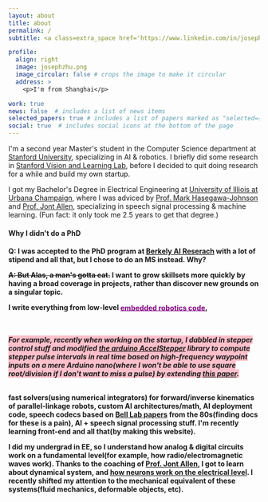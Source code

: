 ```yaml
---
layout: about
title: about
permalink: /
subtitle: <a class=extra_space href='https://www.linkedin.com/in/joseph-z-38023113b/'>Linkedin</a> <a class=extra_space href='https://scholar.google.com/citations?user=ss3SR9YAAAAJ&hl=en'>Google Scholar</a> <a class=extra_space href='https://github.com/JunzheJosephZhu'>Github</a> <a href=# class="collapsible extra_space">Wechat</a> <a class="content">josephz2000</a> 

profile:
  align: right
  image: josephzhu.png
  image_circular: false # crops the image to make it circular
  address: >
    <p>I'm from Shanghai</p>

work: true
news: false  # includes a list of news items
selected_papers: true # includes a list of papers marked as "selected={true}"
social: true  # includes social icons at the bottom of the page
---
```

I'm a second year Master's student in the Computer Science department at <a href="#">Stanford University</a>, specializing in AI & robotics. I briefly did some research in <a href="https://svl.stanford.edu/">Stanford Vision and Learning Lab</a>, before I decided to quit doing research for a while and build my own startup. 

I got my Bachelor's Degree in Electrical Engineering at <a href="https://en.wikipedia.org/wiki/University_of_Illinois_Urbana-Champaign">University of Illiois at Urbana Champaign</a>, where I was adviced by <a href="http://www.ifp.illinois.edu/~hasegawa/">Prof. Mark Hasegawa-Johnson</a> and <a href="https://www.youtube.com/watch?v=7u7vIZMoXXo">Prof. Jont Allen</a>, specializing in speech signal processing & machine learning. (Fun fact: it only took me 2.5 years to get that degree.)

<h4>Why I didn't do a PhD<h4>
<p><b>Q</b>: I was accepted to the PhD program at <a href="https://bair.berkeley.edu/">Berkely AI Reserach</a> with a lot of stipend and all that, but I chose to do an MS instead. Why?</p>
<p><s><b>A</b>: But Alas, a man's gotta eat.</s> I want to grow skillsets more quickly by having a broad coverage in projects, rather than discover new grounds on a singular topic.</p>

<p>I write everything from low-level <a style="padding-top: 200pt; margin-top: -200pt; color:purple;" id="embedded-code" href="#embedded-code" class="collapsible">embedded robotics code</a>,

 <i class="content" style="background-color:pink"><br><br>For example, recently when working on the startup, I dabbled in stepper control stuff and modified <a href="https://www.airspayce.com/mikem/arduino/AccelStepper/">the arduino AccelStepper</a> library to compute stepper pulse intervals in real time based on high-frequency waypoint inputs on a mere Arduino nano(where I won't be able to use square root/division if I don't want to miss a pulse) by extending <a href="https://www.embedded.com/generate-stepper-motor-speed-profiles-in-real-time/">this paper</a>. <br><br> </i>
 
 fast solvers(using numerical integrators) for forward/inverse kinematics of parallel-linkage robots, custom AI architectures/math, AI deployment code, speech codecs based on <a href="https://www.researchgate.net/publication/3999091_Code-excited_Linear_Prediction_CELP_High_Quality_Speech_at_Very_Low_Bit_Rates"> Bell Lab papers</a> from the 80s(finding docs for these is a pain), AI + speech signal processing stuff. I'm recently learning front-end and all that(by making this website).</p>
 <p> I did my undergrad in EE, so I understand how analog & digital circuits work on a fundamental level(for example, how radio/electromagnetic waves work). Thanks to the coaching of <a href="https://math.illinois.edu/resources/department-resources/syllabus-math-487">Prof. Jont Allen</a>, I got to learn about dynamical system, and <a href="https://auditorymodels.org/index.php?n=Courses.ECE498-ECENeuroScience-S21">how neurons work on the electrical level</a>. I recently shifted my attention to the mechanical equivalent of these systems(fluid mechanics, deformable objects, etc).</p>


